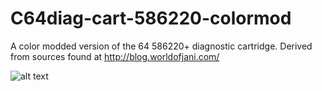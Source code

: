 # C64diag-cart-586220-colormod
A color modded version of the 64 586220+ diagnostic cartridge.
Derived from sources found at http://blog.worldofjani.com/ 

![alt text](https://github.com/AtomicRPM/C64diag-cart-586220-colormod/blob/main/screenshots/diag586220plus.jpg?raw=true)
